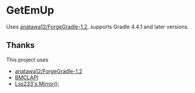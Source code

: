 # GetEmUp

Uses [anatawa12/ForgeGradle-1.2](https://github.com/anatawa12/ForgeGradle-1.2), supports Gradle 4.4.1 and later versions.

## Thanks
This project uses
* [anatawa12/ForgeGradle-1.2](https://github.com/anatawa12/ForgeGradle-1.2)
* [BMCLAPI](https://bmclapidoc.bangbang93.com/)
* [Lss233's.Mirror();](https://www.mcbbs.net/thread-800729-1-1.html)
